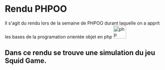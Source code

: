 # Rendu PHPOO

Il s'agit du rendu lors de la semaine de PHPOO durant laquelle on a apprit les bases de la programation orientée objet en php <img alt="php" height="40" src='https://cdn.jsdelivr.net/gh/devicons/devicon/icons/php/php-original.svg'>

## Dans ce rendu se trouve une simulation du jeu Squid Game.
